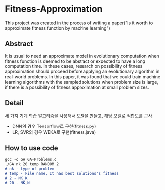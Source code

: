 # Fitness-Approximation

This project was created in the process of writing a paper("Is it worth to approximate fitness function by machine learning")

## Abstract  
It is usual to need an approximate model in evolutionary
computation when fitness function is deemed to be abstract or
expected to have a long computation time. In these cases, research
on possibility of fitness approximation should proceed before
applying an evolutionary algorithm in real-world problems. In this
paper, it was found that we could train machine learning
algorithms with the sampled solutions when problem size is large,
if there is a possibility of fitness approximation at small problem
sizes.

## Detail
세 가지 기계 학습 알고리즘을 사용해서 모델을 만들고, 해당 모델로 적합도를 근사
* DNN의 경우 Tensorflow로 구현(fitness.py) 
* LR, SVR의 경우 WEKA로 구현(fitness.java)

## How to use code

```markdown
gcc -o GA GA-Problems.c
./GA nk 20 temp RANDOM 2
# nk - type of problem
# temp - File name, It has best solutions's fitness
# 2 - NK_K
# 20 - NK_N


